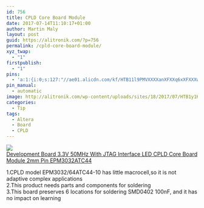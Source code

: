 ```yaml
---
id: 756
title: CPLD Core Board Module
date: 2017-07-14T11:10:17+01:00
author: Martin Maly
layout: post
guid: https://alitronik.com/?p=756
permalink: /cpld-core-board-module/
xyz_twap:
  - "1"
firstpublish:
  - "1"
pins:
  - 'a:1:{i:0;s:127:"//ae01.alicdn.com/kf/HTB11l9PMVXXXXanXFXXq6xXFXXXw/-font-b-CPLD-b-font-font-b-Core-b-font-font-b-Minimum-b-font.jpg_220x220.jpg";}'
pin_manual:
  - automatic
image: http://alitronik.com/wp-content/uploads/sites/18/2017/07/HTB1y1KIMVXXXXcnXVXXq6xXFXXXG.jpg
categories:
  - Tip
tags:
  - Altera
  - Board
  - CPLD
---
```

<a href="http://s.click.aliexpress.com/e/iy7u7Im" target="_parent"><img src="//ae01.alicdn.com/kf/HTB11l9PMVXXXXanXFXXq6xXFXXXw/-font-b-CPLD-b-font-font-b-Core-b-font-font-b-Minimum-b-font.jpg_220x220.jpg" /><span style="display: block;">Development Board 3.3V 50MHz With JTAG Interface LED CPLD Core Board Module 2mm Pin EPM3032ATC44</span></a>

1.CPLD model EPM3032/64ATC44-10 has little macrocell,so it is not adaptive complex applications  
2.This product needs parts and components for soldering  
3.This board preserves 6 locations for soldering SMD0402 100nF, and it has no impact on learning